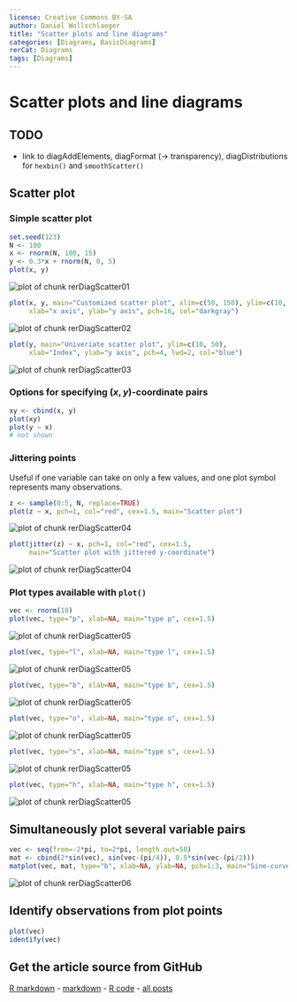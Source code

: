 ```yaml
---
license: Creative Commons BY-SA
author: Daniel Wollschlaeger
title: "Scatter plots and line diagrams"
categories: [Diagrams, BasicDiagrams]
rerCat: Diagrams
tags: [Diagrams]
---
```


Scatter plots and line diagrams
=========================

TODO
-------------------------

 - link to diagAddElements, diagFormat (-> transparency), diagDistributions for `hexbin()` and `smoothScatter()`

Scatter plot
-------------------------

### Simple scatter plot
    

```r
set.seed(123)
N <- 100
x <- rnorm(N, 100, 15)
y <- 0.3*x + rnorm(N, 0, 5)
plot(x, y)
```

![plot of chunk rerDiagScatter01](../content/assets/figure/rerDiagScatter01.png) 



```r
plot(x, y, main="Customized scatter plot", xlim=c(50, 150), ylim=c(10, 50),
     xlab="x axis", ylab="y axis", pch=16, col="darkgray")
```

![plot of chunk rerDiagScatter02](../content/assets/figure/rerDiagScatter02.png) 



```r
plot(y, main="Univeriate scatter plot", ylim=c(10, 50),
     xlab="Index", ylab="y axis", pch=4, lwd=2, col="blue")
```

![plot of chunk rerDiagScatter03](../content/assets/figure/rerDiagScatter03.png) 


### Options for specifying $(x, y)$-coordinate pairs


```r
xy <- cbind(x, y)
plot(xy)
plot(y ~ x)
# not shown
```


### Jittering points

Useful if one variable can take on only a few values, and one plot symbol represents many observations.


```r
z <- sample(0:5, N, replace=TRUE)
plot(z ~ x, pch=1, col="red", cex=1.5, main="Scatter plot")
```

![plot of chunk rerDiagScatter04](../content/assets/figure/rerDiagScatter041.png) 

```r
plot(jitter(z) ~ x, pch=1, col="red", cex=1.5,
     main="Scatter plot with jittered y-coordinate")
```

![plot of chunk rerDiagScatter04](../content/assets/figure/rerDiagScatter042.png) 


### Plot types available with `plot()`


```r
vec <- rnorm(10)
plot(vec, type="p", xlab=NA, main="type p", cex=1.5)
```

![plot of chunk rerDiagScatter05](../content/assets/figure/rerDiagScatter051.png) 

```r
plot(vec, type="l", xlab=NA, main="type l", cex=1.5)
```

![plot of chunk rerDiagScatter05](../content/assets/figure/rerDiagScatter052.png) 

```r
plot(vec, type="b", xlab=NA, main="type b", cex=1.5)
```

![plot of chunk rerDiagScatter05](../content/assets/figure/rerDiagScatter053.png) 

```r
plot(vec, type="o", xlab=NA, main="type o", cex=1.5)
```

![plot of chunk rerDiagScatter05](../content/assets/figure/rerDiagScatter054.png) 

```r
plot(vec, type="s", xlab=NA, main="type s", cex=1.5)
```

![plot of chunk rerDiagScatter05](../content/assets/figure/rerDiagScatter055.png) 

```r
plot(vec, type="h", xlab=NA, main="type h", cex=1.5)
```

![plot of chunk rerDiagScatter05](../content/assets/figure/rerDiagScatter056.png) 


Simultaneously plot several variable pairs
-------------------------


```r
vec <- seq(from=-2*pi, to=2*pi, length.out=50)
mat <- cbind(2*sin(vec), sin(vec-(pi/4)), 0.5*sin(vec-(pi/2)))
matplot(vec, mat, type="b", xlab=NA, ylab=NA, pch=1:3, main="Sine-curves")
```

![plot of chunk rerDiagScatter06](../content/assets/figure/rerDiagScatter06.png) 


Identify observations from plot points
-------------------------


```r
plot(vec)
identify(vec)
```


Get the article source from GitHub
----------------------------------------------

[R markdown](https://github.com/dwoll/RExRepos/raw/master/Rmd/diagScatter.Rmd) - [markdown](https://github.com/dwoll/RExRepos/raw/master/md/diagScatter.md) - [R code](https://github.com/dwoll/RExRepos/raw/master/R/diagScatter.R) - [all posts](https://github.com/dwoll/RExRepos/)
